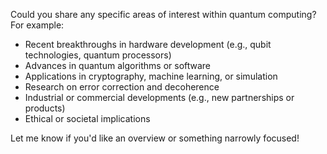Could you share any specific areas of interest within quantum computing? For example: 

- Recent breakthroughs in hardware development (e.g., qubit technologies, quantum processors)
- Advances in quantum algorithms or software
- Applications in cryptography, machine learning, or simulation
- Research on error correction and decoherence
- Industrial or commercial developments (e.g., new partnerships or products)
- Ethical or societal implications

Let me know if you'd like an overview or something narrowly focused!